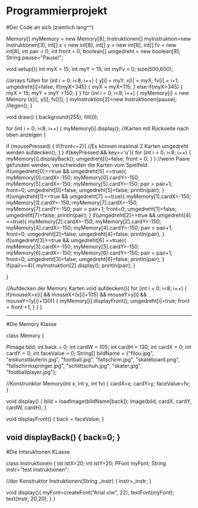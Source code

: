 # Programmierprojekt

#Der Code an sich (ziemlich lang^^)

Memory[] myMemory = new Memory[8];
Instruktionen[] myInstruktion=new Instruktionen[3];
int[] x = new int[8];
int[] y = new int[8];
int[] fv = new int[8];
int pair = 0;
int front = 0;
boolean[] umgedreht = new boolean[8];
String pause="Pause!";


void setup(){
  int myX = 15;
  int myY = 15;
  int myFv = 0;
  size(500,600);
  
  //arrays füllen
  for (int i = 0; i<8; i++) {
    y[i] = myY;
    x[i] = myX;
    fv[i] = i+1;
    umgedreht[i]=false;
    if(myX<345) {
     myX = myX+115; 
    }
    else if(myX>345) {
      myX = 15;
      myY = myY +150;
    }
  }
  for (int i = 0; i<8; i++) {
    myMemory[i] = new Memory (x[i], y[i], fv[i]);
  }
  myInstruktion[2]=new Instruktionen(pause);
  //legen();
}

void draw() {
  background(255);
  fill(0);
  
  for (int i = 0; i<8; i++) {
    myMemory[i].display(); //Karten mit Rückseite nach oben anzeigen
  }
  
  if (mousePressed) {
    if(front<=2){ //Es können maximal 2 Karten umgedreht werden
    aufdecken();
    }
  }
  if(keyPressed && key=='u'){
    for (int i = 0; i<8; i++) {
    myMemory[i].displayBack();
    umgedreht[i]=false;
    front = 0;
    }
  }
  //wenn Paare gefunden werden, verschwinden die Karten vom Spielfeld
  if(umgedreht[0]==true && umgedreht[5] ==true){
   myMemory[0].cardX=-150;
   myMemory[0].cardY=-150;
   myMemory[5].cardX=-150;
   myMemory[5].cardY=-150;
   pair = pair+1;
   front=0;
   umgedreht[0]=false; umgedreht[5]=false;
   println(pair);
  }
  if(umgedreht[1]==true && umgedreht[7] ==true){
   myMemory[1].cardX=-150;
   myMemory[1].cardY=-150;
   myMemory[7].cardX=-150;
   myMemory[7].cardY=-150;
   pair = pair+1;
   front=0;
   umgedreht[1]=false; umgedreht[7]=false;
   println(pair);
  }
  if(umgedreht[2]==true && umgedreht[4] ==true){
   myMemory[2].cardX=-150;
   myMemory[2].cardY=-150;
   myMemory[4].cardX=-150;
   myMemory[4].cardY=-150;
   pair = pair+1;
   front=0;
   umgedreht[2]=false; umgedreht[4]=false;
   println(pair);
  }
  if(umgedreht[3]==true && umgedreht[6] ==true){
   myMemory[3].cardX=-150;
   myMemory[3].cardY=-150;
   myMemory[6].cardX=-150;
   myMemory[6].cardY=-150;
   pair = pair+1;
   front=0;
   umgedreht[3]=false; umgedreht[6]=false;
   println(pair);
  }
  if(pair==4){
    myInstruktion[2].display();
    println(pair);
  }
  
}

//Aufdecken der Memory Karten
void aufdecken(){
  for (int i = 0; i<8; i++) {
    if(mouseX>x[i] && mouseX<(x[i]+105) && mouseY>y[i] && mouseY<(y[i]+130)) {
      myMemory[i].displayFront();
      umgedreht[i]=true;
      front = front +1;
    }
  }
}


-----------------------------------------------------------------------------------------------------------------------------
#Die Memory Klasse

class Memory {
  
  PImage bild;
  int back = 0;
  int cardW = 105;
  int cardH = 130;
  int cardX = 0;
  int cardY = 0;
  int faceValue = 0;
  String[] bildName = {"filou.jpg", "eiskunstläuferin.jpg", "football.jpg", "fallschirm.jpg", "skateboard.png", "fallschirmspringer.jpg", "schlittschuh.jpg",  "skater.jpg", "footballplayer.jpg"};
  
  //Konstrunktor
  Memory(int x, int y, int fv) {
   cardX=x;
   cardY=y;
   faceValue=fv;
  }
  
  void display() {
   bild = loadImage(bildName[back]);
   image(bild, cardX, cardY, cardW, cardH);
  }
  
  void displayFront() {
   back = faceValue; 
  }
  
  void displayBack() {
   back=0; 
  }
  -------------------------------------------------------------------------------------------------------
  #Die Intsruktionen KLasse
  
  class Instruktionen {
 int istX=20;
 int istY=20;
 PFont myFont;
 String instr="test Instruktionen";
 
 //der Konstruktor
 Instruktionen(String _instr) {
   instr=_instr;
 }
 
 void display(){
 myFont=createFont("Arial.vlw", 22);
 textFont(myFont);
 text(instr, 20,20);
 }
}
  
